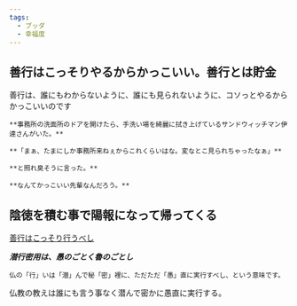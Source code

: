 ```yaml
---
tags:
  - ブッダ
  - 幸福度
---
```

## 善行はこっそりやるからかっこいい。善行とは貯金 

善行は、誰にもわからないように、誰にも見られないように、コソっとやるからかっこいいのです

```
**事務所の洗面所のドアを開けたら、手洗い場を綺麗に拭き上げているサンドウィッチマン伊達さんがいた。**

**「まぁ、たまにしか事務所来ねぇからこれくらいはな。変なとこ見られちゃったなぁ」**

**と照れ臭そうに言った。**

**なんてかっこいい先輩なんだろう。**
```


## 陰徳を積む事で陽報になって帰ってくる

[善行はこっそり行うべし](http://www.wakaba-houmu.jp/article/16440446.html)

_**潜行密用は、愚のごとく魯のごとし**_
```
仏の「行」いは「潜」んで秘「密」裡に、ただただ「愚」直に実行すべし、という意味です。
```

仏教の教えは誰にも言う事なく潜んで密かに愚直に実行する。


